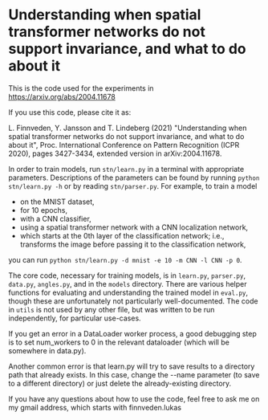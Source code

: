 # Understanding when spatial transformer networks do not support invariance, and what to do about it

This is the code used for the experiments in https://arxiv.org/abs/2004.11678

If you use this code, please cite it as:

L. Finnveden, Y. Jansson and T. Lindeberg (2021) "Understanding when spatial transformer networks do not support invariance, and what to do about it", Proc. International Conference on Pattern Recognition (ICPR 2020), pages 3427-3434, extended version in arXiv:2004.11678.

In order to train models, run `stn/learn.py` in a terminal with appropriate parameters. Descriptions of the parameters can be found by running `python stn/learn.py -h` or by reading `stn/parser.py`. For example, to train a model
* on the MNIST dataset,
* for 10 epochs,
* with a CNN classifier,
* using a spatial transformer network with a CNN localization network,
* which starts at the 0th layer of the classification network; i.e., transforms the image before passing it to the classification network,

you can run `python stn/learn.py -d mnist -e 10 -m CNN -l CNN -p 0`.

The core code, necessary for training models, is in `learn.py`, `parser.py`, `data.py`, `angles.py`, and in the `models` directory. There are various helper functions for evaluating and understanding the trained model in `eval.py`, though these are unfortunately not particularly well-documented. The code in `utils` is not used by any other file, but was written to be run independently, for particular use-cases.

If you get an error in a DataLoader worker process, a good debugging step is to set num_workers to 0 in the relevant dataloader (which will be somewhere in data.py).

Another common error is that learn.py will try to save results to a directory path that already exists. In this case, change the --name parameter (to save to a different directory) or just delete the already-existing directory.

If you have any questions about how to use the code, feel free to ask me on my gmail address, which starts with finnveden.lukas 
